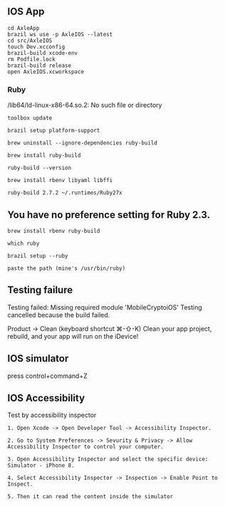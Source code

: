 ## IOS App
```
cd AxleApp
brazil ws use -p AxleIOS --latest
cd src/AxleIOS
touch Dev.xcconfig
brazil-build xcode-env
rm Podfile.lock
brazil-build release
open AxleIOS.xcworkspace
```

### Ruby

/lib64/ld-linux-x86-64.so.2: No such file or directory

```
toolbox update

brazil setup platform-support

brew uninstall --ignore-dependencies ruby-build

brew install ruby-build

ruby-build --version

brew install rbenv libyaml libffi

ruby-build 2.7.2 ~/.runtimes/Ruby27x
```

## You have no preference setting for Ruby 2.3.
```
brew install rbenv ruby-build

which ruby

brazil setup --ruby

paste the path (mine's /usr/bin/ruby)
```


## Testing failure

Testing failed:
	Missing required module 'MobileCryptoiOS'
	Testing cancelled because the build failed.

Product -> Clean (keyboard shortcut ⌘-⇧-K)
Clean your app project, rebuild, and your app will run on the iDevice!


## IOS simulator

press control+command+Z


## IOS Accessibility

Test by accessibility inspector

    1. Open Xcode -> Open Developer Tool -> Accessibility Inspector.

    2. Go to System Preferences -> Sevurity & Privacy -> Allow Accessibility Inspector to control your computer.

    3. Open Accessibility Inspector and select the specific device: Simulator - iPhone 8.

    4. Select Accessibility Inspector -> Inspection -> Enable Point to Inspect.

    5. Then it can read the content inside the simulator

